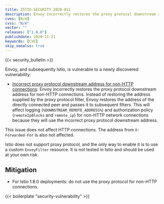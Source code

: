 ```yaml
---
title: ISTIO-SECURITY-2020-011
description: Envoy incorrectly restores the proxy protocol downstream address for non-HTTP connections.
cves: [N/A]
cvss: "N/A"
vector: ""
releases: ["1.8.0"]
publishdate: 2020-11-21
keywords: [CVE]
skip_seealso: true
---
```


{{< security_bulletin >}}

Envoy, and subsequently Istio, is vulnerable to a newly discovered vulnerability:

- [Incorrect proxy protocol downstream address for non-HTTP connections](https://groups.google.com/g/envoy-security-announce/c/aqtBt5VUor0):
Envoy incorrectly restores the proxy protocol downstream address for non-HTTP connections. Instead of restoring the address supplied by the proxy protocol filter,
Envoy restores the address of the directly connected peer and passes it to subsequent filters. This will affect logging (`%DOWNSTREAM_REMOTE_ADDRESS%`) and
authorization policy (`remoteIpBlocks` and `remote_ip`) for non-HTTP network connections because they will use the incorrect proxy protocol downstream address.

This issue does not affect HTTP connections. The address from `X-Forwarded-For` is also not affected.

Istio does not support proxy protocol, and the only way to enable it is to use a custom `EnvoyFilter` resource.
It is not tested in Istio and should be used at your own risk.

## Mitigation

- For Istio 1.8.0 deployments: do not use the proxy protocol for non-HTTP connections.

{{< boilerplate "security-vulnerability" >}}
